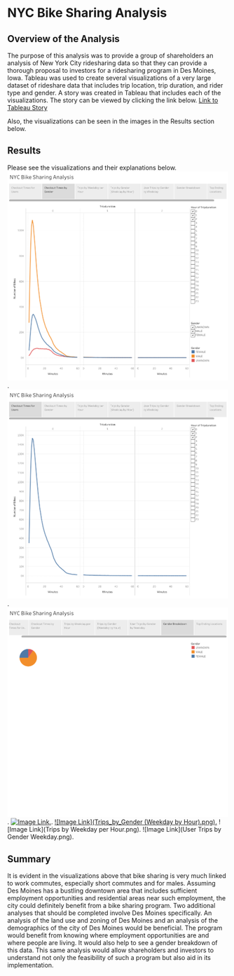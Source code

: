# NYC Bike Sharing Analysis
## Overview of the Analysis
The purpose of this analysis was to provide a group of shareholders an analysis of New York City ridesharing data so that they can provide a thorough proposal to investors for a ridesharing program in Des Moines, Iowa. Tableau was used to create several visualizations of a very large dataset of rideshare data that includes trip location, trip duration, and rider type and gender. A story was created in Tableau that includes each of the visualizations. The story can be viewed by clicking the link below. 
[Link to Tableau Story](https://public.tableau.com/app/profile/jeremy6008/viz/NYCBikeSharingAnalysis_16543604046310/NYCBikeSharingAnalysis?publish=yes)

Also, the visualizations can be seen in the images in the Results section below.

## Results
Please see the visualizations and their explanations below.
![Checkout Times by Gender.png](https://github.com/JeremyKRay/bikesharing/blob/main/Checkout%20Times%20by%20Gender.png).
![Checkout_Times_for_Users.png](https://github.com/JeremyKRay/bikesharing/blob/main/Checkout%20Times%20for%20Users.png).
![[Image Link](Gender_Breakdown.png)](https://github.com/JeremyKRay/bikesharing/blob/main/Gender%20Breakdown.png).
[![Image Link](Top_Ending_Locations.png).](https://github.com/JeremyKRay/bikesharing/blob/main/Top%20Ending%20Locations.png).
[![Image Link](Trips_by_Gender (Weekday by Hour).png).](https://github.com/JeremyKRay/bikesharing/blob/main/Trips%20by%20Gender%20(Weekday%20by%20Hour).png)
![Image Link](Trips by Weekday per Hour.png).
![Image Link](User Trips by Gender Weekday.png).
## Summary
It is evident in the visualizations above that bike sharing is very much linked to work commutes, especially short commutes and for males. Assuming Des Moines has a bustling downtown area that includes sufficient employment opportunities and residential areas near such employment, the city could definitely benefit from a bike sharing program. Two additional analyses that should be completed involve Des Moines specifically. An analysis of the land use and zoning of Des Moines and an analysis of the demographics of the city of Des Moines would be beneficial. The program would benefit from knowing where employment opportunities are and where people are living. It would also help to see a gender breakdown of this data. This same analysis would allow shareholders and investors to understand not only the feasibility of such a program but also aid in its implementation.

